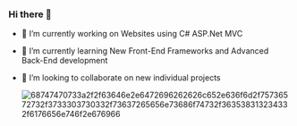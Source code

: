 ### Hi there 👋
- 🔭 I’m currently working on Websites using C# ASP.Net MVC 
- 🌱 I’m currently learning New Front-End Frameworks and Advanced Back-End development
- 👯 I’m looking to collaborate on new individual projects

  ![68747470733a2f2f63646e2e6472696262626c652e636f6d2f75736572732f3733303730332f73637265656e73686f74732f363538313234332f6176656e746f2e676966](https://github.com/Gustavo020sp/Gustavo020sp/assets/111130726/3dac41e6-a276-40bf-a790-bce4d4846ba0)

<!--
**Gustavo020sp/Gustavo020sp** is a ✨ _special_ ✨ repository because its `README.md` (this file) appears on your GitHub profile.

Here are some ideas to get you started:

- 🔭 I’m currently working on ...
- 🌱 I’m currently learning ...
- 👯 I’m looking to collaborate on ...
- 🤔 I’m looking for help with ...
- 💬 Ask me about ...
- 📫 How to reach me: ...
- 😄 Pronouns: ...
- ⚡ Fun fact: ...
-->
